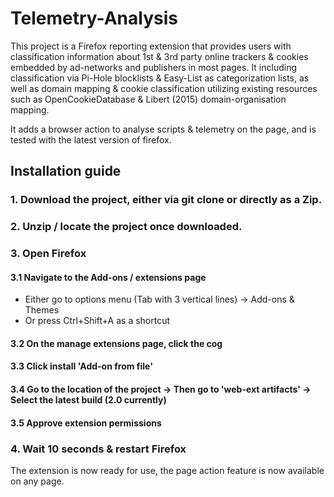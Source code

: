 # Telemetry-Analysis

This project is a  Firefox reporting extension that provides users 
with classification information about 1st & 3rd party
online trackers & cookies embedded by ad-networks and publishers in most pages.
It including classification via Pi-Hole blocklists & Easy-List as categorization lists, as well as domain
mapping & cookie classification utilizing existing resources such as OpenCookieDatabase & Libert (2015) domain-organisation mapping.

It adds a browser action to analyse scripts &amp; telemetry on the page, and is tested with the latest version of firefox.

## Installation guide
### 1. Download the project, either via git clone or directly as a Zip.
### 2. Unzip / locate the project once downloaded.
### 3. Open Firefox
#### 3.1 Navigate to the Add-ons / extensions page
- Either go to options menu (Tab with 3 vertical lines) -> Add-ons & Themes
- Or press Ctrl+Shift+A as a shortcut
#### 3.2 On the manage extensions page, click the cog
#### 3.3 Click install 'Add-on from file'
#### 3.4 Go to the location of the project -> Then go to 'web-ext artifacts' -> Select the latest build (2.0 currently)
#### 3.5 Approve extension permissions
### 4. Wait 10 seconds & restart Firefox

The extension is now ready for use, the page action feature is now available on any page.
